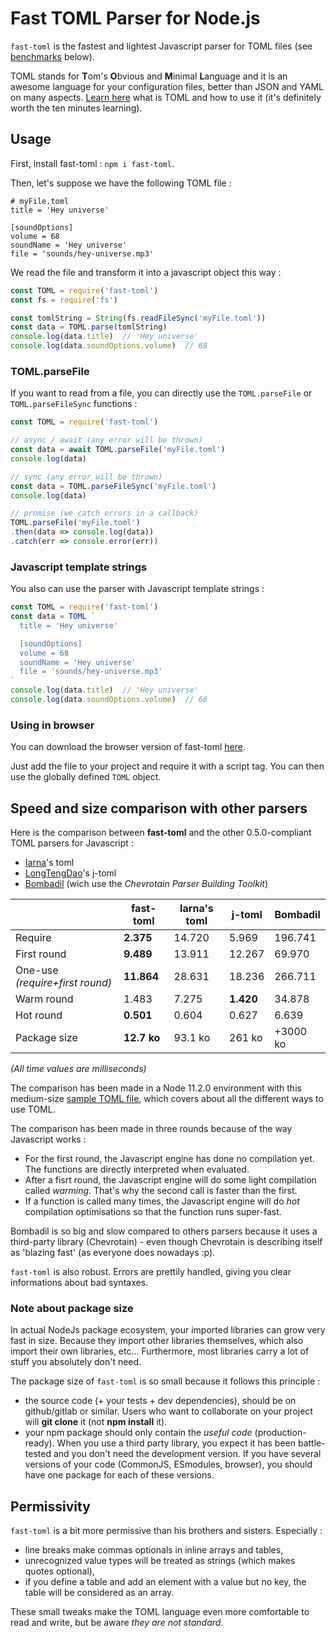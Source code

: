# Fast TOML Parser for Node.js

`fast-toml` is the fastest and lightest Javascript parser for TOML files (see [benchmarks](#benchmarks) below).

TOML stands for **T**om's **O**bvious and **M**inimal **L**anguage and it is an awesome language for your configuration files, better than JSON and YAML on many aspects. [Learn here](https://github.com/toml-lang/toml) what is TOML and how to use it (it's definitely worth the ten minutes learning).


## Usage
First, install fast-toml : `npm i fast-toml`.

Then, let's suppose we have the following TOML file :

```
# myFile.toml
title = 'Hey universe'

[soundOptions]
volume = 68
soundName = 'Hey universe'
file = 'sounds/hey-universe.mp3'
```

We read the file and transform it into a javascript object this way :

```javascript
const TOML = require('fast-toml')
const fs = require('fs')

const tomlString = String(fs.readFileSync('myFile.toml'))
const data = TOML.parse(tomlString)
console.log(data.title)  // 'Hey universe'
console.log(data.soundOptions.volume)  // 68
```

### TOML.parseFile
If you want to read from a file, you can directly use the `TOML.parseFile` or `TOML.parseFileSync` functions :

```javascript
const TOML = require('fast-toml')

// async / await (any error will be thrown)
const data = await TOML.parseFile('myFile.toml')
console.log(data)

// sync (any error will be thrown)
const data = TOML.parseFileSync('myFile.toml')
console.log(data)

// promise (we catch errors in a callback)
TOML.parseFile('myFile.toml')
.then(data => console.log(data))
.catch(err => console.error(err))

```


### Javascript template strings
You also can use the parser with Javascript template strings :

```javascript
const TOML = require('fast-toml')
const data = TOML `
  title = 'Hey universe'

  [soundOptions]
  volume = 68
  soundName = 'Hey universe'
  file = 'sounds/hey-universe.mp3'
`
console.log(data.title)  // 'Hey universe'
console.log(data.soundOptions.volume)  // 68
```


### Using in browser
You can download the browser version of fast-toml [here](https://github.com/Lepzulnag/fast-toml/blob/master/dist/browser/fast-toml.js).

Just add the file to your project and require it with a script tag. You can then use the globally defined `TOML` object.


## <a name="benchmarks"></a> Speed and size comparison with other parsers
Here is the comparison between **fast-toml** and the other 0.5.0-compliant TOML parsers for Javascript :

- [Iarna](https://www.npmjs.com/package/@iarna/toml)'s toml
- [LongTengDao](https://www.npmjs.com/package/@ltd/j-toml)'s j-toml
- [Bombadil](https://www.npmjs.com/package/@sgarciac/bombadil) (wich use the *Chevrotain Parser Building Toolkit*)

|                                                                 | fast-toml | Iarna's toml | j-toml | Bombadil |
|-----------------------------------------------------------------|------------|--------------|----------------------|----------|
| Require                                                         | **2.375**      | 14.720       | 5.969                | 196.741  |
| First round                                                     | **9.489**      | 13.911       | 12.267               | 69.970   |
| One-use *(require+first round)*                                   | **11.864**     | 28.631       | 18.236               | 266.711  |
| Warm round                                                      | 1.483      | 7.275        | **1.420**                | 34.878   |
| Hot round                                                       | **0.501**      | 0.604        | 0.627                | 6.639    |
| Package size | **12.7 ko**    | 93.1 ko      | 261 ko               | +3000 ko |

*(All time values are milliseconds)*




The comparison has been made in a Node 11.2.0 environment with this medium-size [sample TOML file](https://gist.github.com/robmuh/7966da29024c075349a963840e2298b2), which covers about all the different ways to use TOML.

The comparison has been made in three rounds because of the way Javascript works :

* For the first round, the Javascript engine has done no compilation yet. The functions are directly interpreted when evaluated.
* After a fisrt round, the Javascript engine will do some light compilation called *warming*. That's why the second call is faster than the first.
* If a function is called many times, the Javascript engine will do *hot* compilation optimisations so that the function runs super-fast.

Bombadil is so big and slow compared to others parsers because it uses a third-party library (Chevrotain) - even though Chevrotain is describing itself as 'blazing fast' (as everyone does nowadays :p).

`fast-toml` is also robust. Errors are prettily handled, giving you clear informations about bad syntaxes.


### Note about package size
In actual NodeJs package ecosystem, your imported libraries can grow very fast in size. Because they import other libraries themselves, which also import their own libraries, etc... Furthermore, most libraries carry a lot of stuff you absolutely don't need.

The package size of `fast-toml` is so small because it follows this principle :

- the source code (+ your tests + dev dependencies), should be on github/gitlab or similar. Users who want to collaborate on your project will **git clone** it (not **npm install** it).
- your npm package should only contain the *useful code* (production-ready). When you use a third party library, you expect it has been battle-tested and you don't need the development version. If you have several versions of your code (CommonJS, ESmodules, browser), you should have one package for each of these versions.


## Permissivity

`fast-toml` is a bit more permissive than his brothers and sisters. Especially :

- line breaks make commas optionals in inline arrays and tables,
- unrecognized value types will be treated as strings (which makes quotes optional),
- if you define a table and add an element with a value but no key, the table will be considered as an array.

These small tweaks make the TOML language even more comfortable to read and write, but be aware *they are not standard*.
